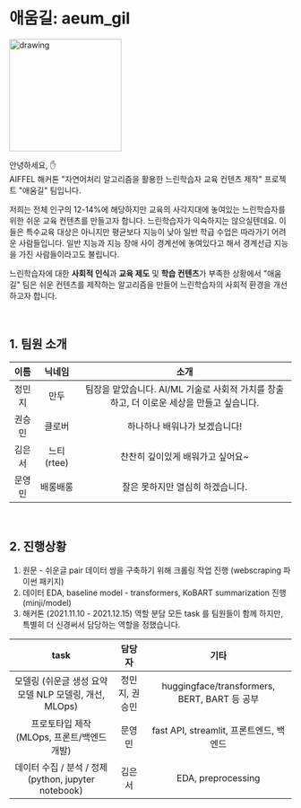 # 애움길: aeum_gil
<img src="image/002.png" alt="drawing" width="200"/>

안녕하세요, :raised_hand:  
AIFFEL 해커톤 "자연어처리 알고리즘을 활용한 느린학습자 교육 컨텐츠 제작" 프로젝트 "애움길" 팀입니다.

저희는 전체 인구의 12-14%에 해당하지만 교육의 사각지대에 놓여있는 느린학습자를 위한 쉬운 교육 컨텐츠를 만들고자 합니다. 느린학습자가 익숙하지는 않으실텐데요. 이들은 특수교육 대상은 아니지만 평균보다 지능이 낮아 일반 학급 수업은 따라가기 어려운 사람들입니다. 일반 지능과 지능 장애 사이 경계선에 놓여있다고 해서 경계선급 지능을 가진 사람들이라고도 불립니다.

느린학습자에 대한 **사회적 인식**과 **교육 제도** 및 **학습 컨텐츠**가 부족한 상황에서 "애움길" 팀은 쉬운 컨텐츠를 제작하는 알고리즘을 만들어 느린학습자의 사회적 환경을 개선하고자 합니다.

<br/>

## 1. 팀원 소개

| 이름 | 닉네임 | 소개 |
| :---: | :---: | :---: |
| 정민지 | 만두 | 팀장을 맡았습니다. AI/ML 기술로 사회적 가치를 창출하고, 더 이로운 세상을 만들고 싶습니다. |
| 권승민 |클로버| 하나하나 배워나가 보겠습니다! |
| 김은서 |느티(rtee)|찬찬히 깊이있게 배워가고 싶어요~|
| 문영민 | 배롱배롱  | 잘은 못하지만 열심히 하겠습니다. |

<br/>

## 2. 진행상황
1) 원문 - 쉬운글 pair 데이터 쌍을 구축하기 위해 크롤링 작업 진행 (webscraping 파이썬 패키지)
2) 데이터 EDA, baseline model - transformers, KoBART summarization 진행 (minji/model)
3) 해커톤 (2021.11.10 - 2021.12.15) 역할 분담
모든 task 를 팀원들이 함께 하지만, 특별히 더 신경써서 담당하는 역할을 정했습니다.

| task | 담당자 | 기타 |
| :---: | :---: | :---: |
| 모델링 (쉬운글 생성 요약 모델 NLP 모델링, 개선, MLOps) | 정민지, 권승민 | huggingface/transformers, BERT, BART 등 공부 |
| 프로토타입 제작 (MLOps, 프론트/백엔드 개발) | 문영민 | fast API, streamlit, 프론트엔드, 백엔드 |
| 데이터 수집 / 분석 / 정제 (python, jupyter notebook) | 김은서 | EDA, preprocessing |
